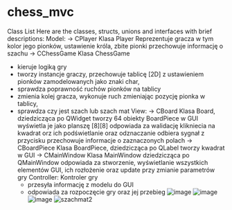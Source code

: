 # chess_mvc
Class List
Here are the classes, structs, unions and interfaces with brief descriptions:
Model:
-> CPlayer	Klasa Player Reprezentuje gracza w tym kolor jego pionków, ustawienie króla, zbite pionki przechowuje informację o szachu
-> CChessGame	Klasa ChessGame
 *  kieruje logiką gry
 *  tworzy instancje graczy, przechowuje tablicę [2D] z ustawieniem pionków zamodelowanych jako znaki char,
 *  sprawdza poprawność ruchów pionków na tablicy
 *  zmienia kolej gracza, wykonuje ruch zmieniając pozycję pionka w tablicy,
 *  sprawdza czy jest szach lub szach mat
View:
-> CBoard	Klasa Board, dziedzicząca po QWidget tworzy 64 obiekty BoardPiece w GUI wyświetla je jako planszę [8][8] odpowiada za walidację klikniecia na kwadrat orz ich podświetlanie oraz odznaczanie odbiera sygnał z przycisku przechowuje informacje o zaznaczonych polach
-> CBoardPiece	Klasa BoardPiece, dziedzicząca po QLabel tworzy kwadrat w GUI
-> CMainWindow	Klasa MainWindow dziedzicząca po QMainWindow odpowiada za stworzenie, wyświetlanie wszystkich elementów GUI, ich rozłożenie oraz update przy zmianie parametrów gry
Controller:
Kontroler gry
       * przesyła informację z modelu do GUI
       * odpowiada za rozpoczęcie gry oraz jej przebieg
![image](https://user-images.githubusercontent.com/80004072/132985959-d00aa501-b6e9-4de5-9898-7b92dbeef2b6.png)
![image](https://user-images.githubusercontent.com/80004072/132985971-452b0657-9295-497f-959f-528015a11460.png)
![image](https://user-images.githubusercontent.com/80004072/132986009-65518359-40ac-4233-99f7-49f48f496fda.png)
![szachmat2](https://user-images.githubusercontent.com/80004072/132985870-c5b02d39-125f-4289-adc8-60a0d30fdf79.PNG)

